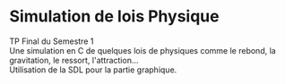 Simulation de lois Physique 
==========================
TP Final du Semestre 1 <br/>
Une simulation en C de quelques lois de physiques comme le rebond, la gravitation, le ressort, l'attraction... <br/>
Utilisation de la SDL pour la partie graphique. <br/>

